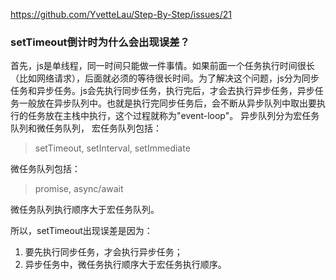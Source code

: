 https://github.com/YvetteLau/Step-By-Step/issues/21

### setTimeout倒计时为什么会出现误差？

首先，js是单线程，同一时间只能做一件事情。如果前面一个任务执行时间很长（比如网络请求），后面就必须的等待很长时间。为了解决这个问题，js分为同步任务和异步任务。js会先执行同步任务，执行完后，才会去执行异步任务，异步任务一般放在异步队列中。也就是执行完同步任务后，会不断从异步队列中取出要执行的任务放在主栈中执行，这个过程就称为"event-loop"。
异步队列分为宏任务队列和微任务队列，
宏任务队列包括：

> setTimeout, setInterval, setImmediate

微任务队列包括：

> promise, async/await

微任务队列执行顺序大于宏任务队列。

所以，setTimeout出现误差是因为：

1. 要先执行同步任务，才会执行异步任务；
2. 异步任务中，微任务执行顺序大于宏任务执行顺序。